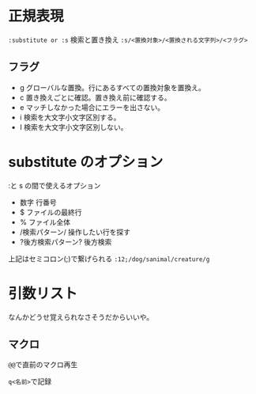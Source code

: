 # 正規表現

`:substitute or :s` 検索と置き換え
`:s/<置換対象>/<置換される文字列>/<フラグ>`

## フラグ

- g グローバルな置換。行にあるすべての置換対象を置換え。
- c 置き換えごとに確認。置き換え前に確認する。
- e マッチしなかった場合にエラーを出さない。
- i 検索を大文字小文字区別する。
- I 検索を大文字小文字区別しない。

# substitute のオプション

:と s の間で使えるオプション

- 数字 行番号
- \$ ファイルの最終行
- % ファイル全体
- /検索パターン/ 操作したい行を探す
- ?後方検索パターン? 後方検索

上記はセミコロン(;)で繋げられる
`:12;/dog/sanimal/creature/g`

# 引数リスト

なんかどうせ覚えられなさそうだからいいや。

## マクロ

`@@`で直前のマクロ再生

`q<名前>`で記録
